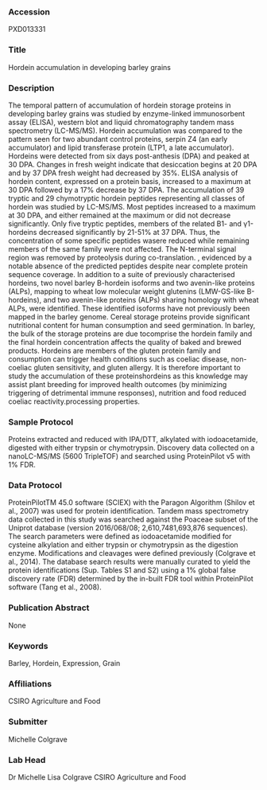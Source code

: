 ### Accession
PXD013331

### Title
Hordein accumulation in developing barley grains

### Description
The temporal pattern of accumulation of hordein storage proteins in developing barley grains was studied by enzyme-linked immunosorbent assay (ELISA), western blot and liquid chromatography tandem mass spectrometry (LC-MS/MS). Hordein accumulation was compared to the pattern seen for two abundant control proteins, serpin Z4 (an early accumulator) and lipid transferase protein (LTP1, a late accumulator). Hordeins were detected from six days post-anthesis (DPA) and peaked at 30 DPA. Changes in fresh weight indicate that desiccation begins at 20 DPA and by 37 DPA fresh weight had decreased by 35%. ELISA analysis of hordein content, expressed on a protein basis, increased to a maximum at 30 DPA followed by a 17% decrease by 37 DPA. The accumulation of 39 tryptic and 29 chymotryptic hordein peptides representing all classes of hordein was studied by LC-MS/MS. Most peptides increased to a maximum at 30 DPA, and either remained at the maximum or did not decrease significantly. Only five tryptic peptides, members of the related B1- and γ1-hordeins decreased significantly by 21-51% at 37 DPA. Thus, the concentration of some specific peptides wasere reduced while remaining members of the same family were not affected. The N-terminal signal region was removed by proteolysis during co-translation. , evidenced by a notable absence of the predicted peptides despite near complete protein sequence coverage. In addition to a suite of previously characterised hordeins, two novel barley B-hordein isoforms and two avenin-like proteins (ALPs), mapping to wheat low molecular weight glutenins (LMW-GS-like B-hordeins), and two avenin-like proteins (ALPs) sharing homology with wheat ALPs, were identified. These identified isoforms have not previously been mapped in the barley genome. Cereal storage proteins provide significant nutritional content for human consumption and seed germination. In barley, the bulk of the storage proteins are due tocomprise the hordein family and the final hordein concentration affects the quality of baked and brewed products. Hordeins are members of the gluten protein family and consumption can trigger health conditions such as coeliac disease, non-coeliac gluten sensitivity, and gluten allergy. It is therefore important to study the accumulation of these proteinshordeins as this knowledge may assist plant breeding for improved health outcomes (by minimizing triggering of detrimental immune responses), nutrition and food reduced coeliac reactivity.processing properties.

### Sample Protocol
Proteins extracted and reduced with IPA/DTT, alkylated with iodoacetamide, digested with either trypsin or chymotrypsin. Discovery data collected on a nanoLC-MS/MS (5600 TripleTOF) and searched using ProteinPilot v5 with 1% FDR.

### Data Protocol
ProteinPilotTM 45.0 software (SCIEX) with the Paragon Algorithm (Shilov et al., 2007) was used for protein identification. Tandem mass spectrometry data collected in this study was searched against the Poaceae subset of the Uniprot database (version 2016/068/08; 2,610,7481,693,876 sequences). The search parameters were defined as iodoacetamide modified for cysteine alkylation and either trypsin or chymotrypsin as the digestion enzyme. Modifications and cleavages were defined previously (Colgrave et al., 2014). The database search results were manually curated to yield the protein identifications (Sup. Tables S1 and S2) using a 1% global false discovery rate (FDR) determined by the in-built FDR tool within ProteinPilot software (Tang et al., 2008).

### Publication Abstract
None

### Keywords
Barley, Hordein, Expression, Grain

### Affiliations
CSIRO Agriculture and Food

### Submitter
Michelle Colgrave

### Lab Head
Dr Michelle Lisa Colgrave
CSIRO Agriculture and Food


